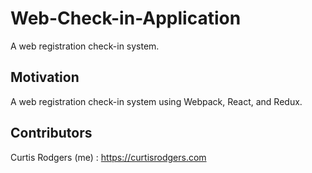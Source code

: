 # Web-Check-in-Application
A web registration check-in system.

## Motivation

A web registration check-in system using Webpack, React, and Redux.


## Contributors

Curtis Rodgers (me) : https://curtisrodgers.com

